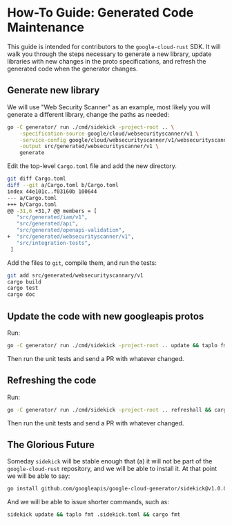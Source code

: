 # How-To Guide: Generated Code Maintenance

This guide is intended for contributors to the `google-cloud-rust` SDK. It will
walk you through the steps necessary to generate a new library, update libraries
with new changes in the proto specifications, and refresh the generated code
when the generator changes.

## Generate new library

We will use "Web Security Scanner" as an example, most likely you will generate
a different library, change the paths as needed:

```bash
go -C generator/ run ./cmd/sidekick -project-root .. \
    -specification-source google/cloud/websecurityscanner/v1 \
    -service-config google/cloud/websecurityscanner/v1/websecurityscanner_v1.yaml \
    -output src/generated/websecurityscanner/v1 \
    generate
```

Edit the top-level `Cargo.toml` file and add the new directory.

```bash
git diff Cargo.toml
diff --git a/Cargo.toml b/Cargo.toml
index 44e101c..f03160b 100644
--- a/Cargo.toml
+++ b/Cargo.toml
@@ -31,6 +31,7 @@ members = [
   "src/generated/iam/v1",
   "src/generated/api",
   "src/generated/openapi-validation",
+  "src/generated/websecurityscanner/v1",
   "src/integration-tests",
 ]
```

Add the files to `git`, compile them, and run the tests:

```bash
git add src/generated/websecurityscannary/v1
cargo build
cargo test
cargo doc
```

## Update the code with new googleapis protos

Run:

```bash
go -C generator/ run ./cmd/sidekick -project-root .. update && taplo fmt .sidekick.toml && cargo fmt
```

Then run the unit tests and send a PR with whatever changed.

## Refreshing the code

Run:

```bash
go -C generator/ run ./cmd/sidekick -project-root .. refreshall && cargo fmt
```

Then run the unit tests and send a PR with whatever changed.

## The Glorious Future

Someday `sidekick` will be stable enough that (a) it will not be part of the
`google-cloud-rust` repository, and we will be able to install it. At that
point we will be able to say:

```bash
go install github.com/googleapis/google-cloud-generator/sidekick@v1.0.0
```

And we will be able to issue shorter commands, such as:

```bash
sidekick update && taplo fmt .sidekick.toml && cargo fmt
```
